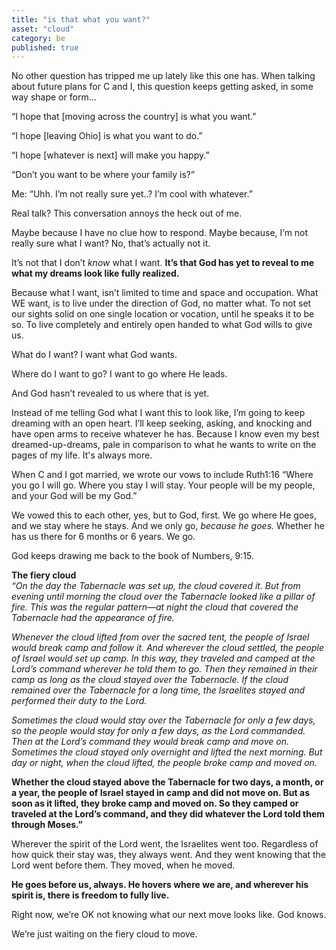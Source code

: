 ```yaml
---
title: "is that what you want?"
asset: "cloud"
category: be
published: true
---
```

No other question has tripped me up lately like this one has. When talking about future plans for C and I, this question keeps getting asked, in some way shape or form…

“I hope that [moving across the country] is what you want.”

“I hope [leaving Ohio] is what you want to do.”

“I hope [whatever is next] will make you happy.”

“Don’t you want to be where your family is?”

Me: “Uhh. I’m not really sure yet..? I’m cool with whatever.”

Real talk? This conversation annoys the heck out of me. 

Maybe because I have no clue how to respond. Maybe because, I’m not really sure what I want? No, that’s actually not it. 

It’s not that I don’t _know_ what I want. **It’s that God has yet to reveal to me what my dreams look like fully realized.**

Because what I want, isn’t limited to time and space and occupation. What WE want, is to live under the direction of God, no matter what. To not set our sights solid on one single location or vocation, until he speaks it to be so. To live completely and entirely open handed to what God wills to give us.

What do I want? I want what God wants. 

Where do I want to go? I want to go where He leads. 

And God hasn’t revealed to us where that is yet.

Instead of me telling God what I want this to look like, I’m going to keep dreaming with an open heart. I’ll keep seeking, asking, and knocking and have open arms to receive whatever he has. Because I know even my best dreamed-up-dreams, pale in comparison to what he wants to write on the pages of my life. It's always more.

When C and I got married, we wrote our vows to include Ruth1:16 “Where you go I will go. Where you stay I will stay. Your people will be my people, and your God will be my God.”

We vowed this to each other, yes, but to God, first. We go where He goes, and we stay where he stays. And we only go, _because he goes._ Whether he has us there for 6 months or 6 years. We go.

God keeps drawing me back to the book of Numbers, 9:15. 

**The fiery cloud**
<BR>*“On the day the Tabernacle was set up, the cloud covered it.  But from evening until morning the cloud over the Tabernacle looked like a pillar of fire. This was the regular pattern—at night the cloud that covered the Tabernacle had the appearance of fire.*
 
 *Whenever the cloud lifted from over the sacred tent, the people of Israel would break camp and follow it. And wherever the cloud settled, the people of Israel would set up camp. In this way, they traveled and camped at the Lord’s command wherever he told them to go. Then they remained in their camp as long as the cloud stayed over the Tabernacle.  If the cloud remained over the Tabernacle for a long time, the Israelites stayed and performed their duty to the Lord.*
 
 *Sometimes the cloud would stay over the Tabernacle for only a few days, so the people would stay for only a few days, as the Lord commanded. Then at the Lord’s command they would break camp and move on. Sometimes the cloud stayed only overnight and lifted the next morning. But day or night, when the cloud lifted, the people broke camp and moved on.*
 
 **Whether the cloud stayed above the Tabernacle for two days, a month, or a year, the people of Israel stayed in camp and did not move on. But as soon as it lifted, they broke camp and moved on. So they camped or traveled at the Lord’s command, and they did whatever the Lord told them through Moses.”**

Wherever the spirit of the Lord went, the Israelites went too. Regardless of how quick their stay was, they always went. And they went knowing that the Lord went before them. They moved, when he moved.

**He goes before us, always. He hovers where we are, and wherever his spirit is, there is freedom to fully live.**

Right now, we’re OK not knowing what our next move looks like. God knows.

We’re just waiting on the fiery cloud to move.

